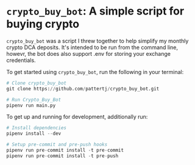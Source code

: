 # ```crypto_buy_bot```: A simple script for buying crypto

```crypto_buy_bot``` was a script I threw together to help simplify my monthly crypto DCA deposits. It's intended to be run from the command line, howevr, the bot does also support .env for storing your exchange credentials.

To get started using ```crypto_buy_bot```, run the following in your terminal:

```python
# Clone crypto_buy_bot
git clone https://github.com/pattertj/crypto_buy_bot.git

# Run Crypto_Buy_Bot
pipenv run main.py
```

To get up and running for development, additionally run:

```python
# Install dependencies
pipenv install --dev

# Setup pre-commit and pre-push hooks
pipenv run pre-commit install -t pre-commit
pipenv run pre-commit install -t pre-push
```
